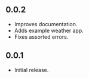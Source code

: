 ## 0.0.2

- Improves documentation.
- Adds example weather app.
- Fixes assorted errors.

## 0.0.1

- Initial release.
